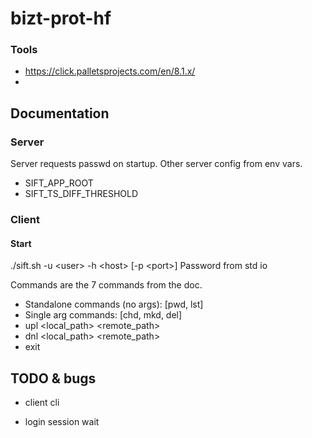 # bizt-prot-hf

### Tools
- https://click.palletsprojects.com/en/8.1.x/
- 

## Documentation

### Server

Server requests passwd on startup. Other server config from env vars.

- SIFT_APP_ROOT
- SIFT_TS_DIFF_THRESHOLD

### Client

#### Start

./sift.sh -u \<user> -h \<host> [-p \<port>]
Password from std io

Commands are the 7 commands from the doc.

- Standalone commands (no args): [pwd, lst]
- Single arg commands: [chd, mkd, del]
- upl <local_path> <remote_path>
- dnl <local_path> <remote_path>
- exit

## TODO & bugs

- client cli

- login session wait


